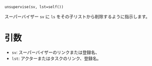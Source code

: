 ```
unsupervise(sv, lst=self())
```

スーパーバイザー `sv` に `ls` をその子リストから削除するように指示します。

# 引数

  * `sv`: スーパーバイザーのリンクまたは登録名、
  * `lst`: アクターまたはタスクのリンク、登録名。
